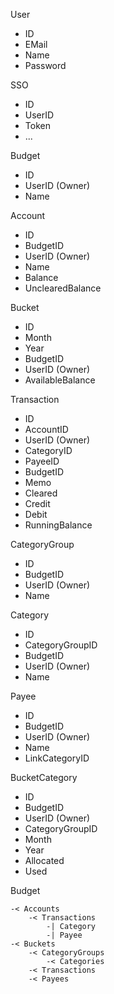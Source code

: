 User
 - ID
 - EMail
 - Name
 - Password

SSO
 - ID
 - UserID
 - Token
 - ...

Budget
 - ID
 - UserID (Owner)
 - Name

Account
 - ID
 - BudgetID
 - UserID (Owner)
 - Name
 - Balance
 - UnclearedBalance

Bucket
 - ID
 - Month
 - Year
 - BudgetID
 - UserID (Owner)
 - AvailableBalance

Transaction
 - ID
 - AccountID
 - UserID (Owner)
 - CategoryID
 - PayeeID
 - BudgetID
 - Memo
 - Cleared
 - Credit
 - Debit
 - RunningBalance

CategoryGroup
 - ID
 - BudgetID
 - UserID (Owner)
 - Name

Category
 - ID
 - CategoryGroupID
 - BudgetID
 - UserID (Owner)
 - Name

Payee
 - ID
 - BudgetID
 - UserID (Owner)
 - Name
 - LinkCategoryID

BucketCategory
 - ID
 - BudgetID
 - UserID (Owner)
 - CategoryGroupID
 - Month
 - Year
 - Allocated
 - Used


Budget

    -< Accounts
        -< Transactions
            -| Category
            -| Payee
    -< Buckets
        -< CategoryGroups
            -< Categories
        -< Transactions
        -< Payees
